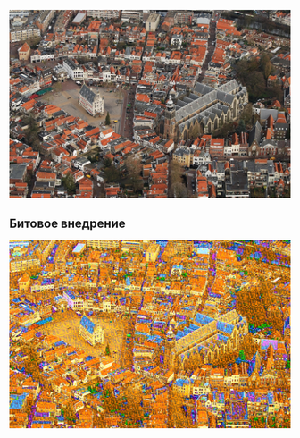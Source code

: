 ![](https://raw.githubusercontent.com/unton3ton/mijn_blind_watermark/master/photos/5.jpg)


## Битовое внедрение  
![](https://raw.githubusercontent.com/unton3ton/mijn_blind_watermark/master/photos/5_compression_100_d1_6_d2_6.jpg)
